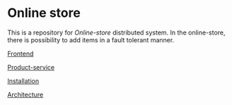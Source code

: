 # Online store

This is a repository for _Online-store_ distributed system. In the online-store, there is possibility to add items in a fault tolerant manner. 

[Frontend](https://github.com/OnlineStore-DistSys/online-store/tree/main/ui)

[Product-service](https://github.com/OnlineStore-DistSys/online-store/tree/main/product-service)

[Installation](https://github.com/OnlineStore-DistSys/online-store/wiki/Installation-instructions)

[Architecture](https://github.com/OnlineStore-DistSys/online-store/wiki/Architecture)
